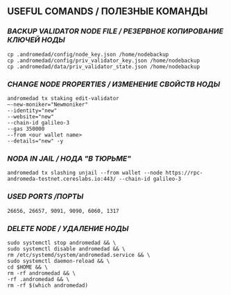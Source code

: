 ## USEFUL COMANDS / ПОЛЕЗНЫЕ КОМАНДЫ
### _BACKUP VALIDATOR NODE FILE / РЕЗЕРВНОЕ КОПИРОВАНИЕ КЛЮЧЕЙ НОДЫ_
```
cp .andromedad/config/node_key.json /home/nodebackup
cp .andromedad/config/priv_validator_key.json /home/nodebackup
cp .andromedad/data/priv_validator_state.json /home/nodebackup
```
### _CHANGE NODE PROPERTIES / ИЗМЕНЕНИЕ СВОЙСТВ НОДЫ_
```
andromedad tx staking edit-validator 
—-new-moniker="Newmoniker" 
--identity="new" 
--website="new" 
--chain-id galileo-3 
--gas 350000 
--from <our wallet name> 
--details="new" -y
```
### _NODA IN JAIL / НОДА "В ТЮРЬМЕ"_
```
andromedad tx slashing unjail --from wallet --node https://rpc-andromeda-testnet.cereslabs.io:443/ --chain-id galileo-3
```
### _USED PORTS /ПОРТЫ_
```
26656, 26657, 9091, 9090, 6060, 1317
```
### _DELETE NODE / УДАЛЕНИЕ НОДЫ_
```
sudo systemctl stop andromedad && \
sudo systemctl disable andromedad && \
rm /etc/systemd/system/andromedad.service && \
sudo systemctl daemon-reload && \
cd $HOME && \
rm -rf andromedad && \
-rf .andromedad && \
rm -rf $(which andromedad)
```
